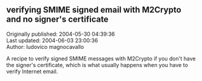 ## verifying SMIME signed email with M2Crypto and no signer's certificate  
Originally published: 2004-05-30 04:39:36  
Last updated: 2004-06-03 23:00:36  
Author: ludovico magnocavallo  
  
A recipe to verify signed SMIME messages with M2Crypto if you don't have the signer's certificate, which is what usually happens when you have to verify Internet email.